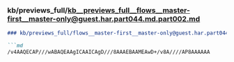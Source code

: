 ### kb/previews_full/kb__previews_full__flows__master-first__master-only@guest.har.part044.md.part002.md

```md
### kb/previews_full/flows__master-first__master-only@guest.har.part044.md (part 002)

```md
/v4AAQECAP///wABAQEAAgICAAICAgD///8AAAEBAAMEAwD+/v8A////AP8AAAAAA
```

```

```
